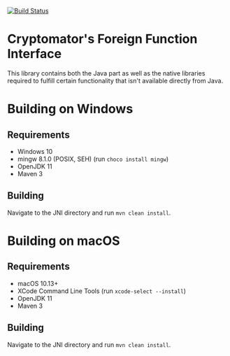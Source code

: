 [![Build Status](https://travis-ci.org/cryptomator/native-functions.svg?branch=develop)](https://travis-ci.org/cryptomator/native-functions)

# Cryptomator's Foreign Function Interface

This library contains both the Java part as well as the native libraries required to fulfill certain functionality that isn't available directly from Java.

# Building on Windows

## Requirements

* Windows 10
* mingw 8.1.0 (POSIX, SEH) (run `choco install mingw`)
* OpenJDK 11
* Maven 3

## Building

Navigate to the JNI directory and run `mvn clean install`.


# Building on macOS

## Requirements

* macOS 10.13+
* XCode Command Line Tools (run `xcode-select --install`)
* OpenJDK 11
* Maven 3

## Building

Navigate to the JNI directory and run `mvn clean install`.
